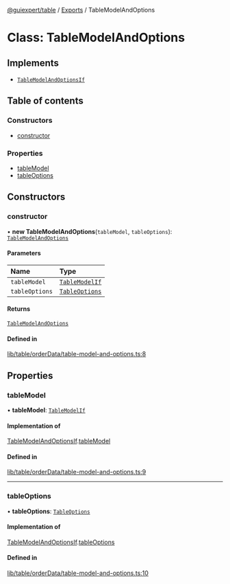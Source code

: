 [@guiexpert/table](../README.md) / [Exports](../modules.md) / TableModelAndOptions

# Class: TableModelAndOptions

## Implements

- [`TableModelAndOptionsIf`](../interfaces/TableModelAndOptionsIf.md)

## Table of contents

### Constructors

- [constructor](TableModelAndOptions.md#constructor)

### Properties

- [tableModel](TableModelAndOptions.md#tablemodel)
- [tableOptions](TableModelAndOptions.md#tableoptions)

## Constructors

### constructor

• **new TableModelAndOptions**(`tableModel`, `tableOptions`): [`TableModelAndOptions`](TableModelAndOptions.md)

#### Parameters

| Name | Type |
| :------ | :------ |
| `tableModel` | [`TableModelIf`](../interfaces/TableModelIf.md) |
| `tableOptions` | [`TableOptions`](TableOptions.md) |

#### Returns

[`TableModelAndOptions`](TableModelAndOptions.md)

#### Defined in

[lib/table/orderData/table-model-and-options.ts:8](https://github.com/guiexperttable/ge-table/blob/65d38fc/libs/table/src/lib/table/orderData/table-model-and-options.ts#L8)

## Properties

### tableModel

• **tableModel**: [`TableModelIf`](../interfaces/TableModelIf.md)

#### Implementation of

[TableModelAndOptionsIf](../interfaces/TableModelAndOptionsIf.md).[tableModel](../interfaces/TableModelAndOptionsIf.md#tablemodel)

#### Defined in

[lib/table/orderData/table-model-and-options.ts:9](https://github.com/guiexperttable/ge-table/blob/65d38fc/libs/table/src/lib/table/orderData/table-model-and-options.ts#L9)

___

### tableOptions

• **tableOptions**: [`TableOptions`](TableOptions.md)

#### Implementation of

[TableModelAndOptionsIf](../interfaces/TableModelAndOptionsIf.md).[tableOptions](../interfaces/TableModelAndOptionsIf.md#tableoptions)

#### Defined in

[lib/table/orderData/table-model-and-options.ts:10](https://github.com/guiexperttable/ge-table/blob/65d38fc/libs/table/src/lib/table/orderData/table-model-and-options.ts#L10)
